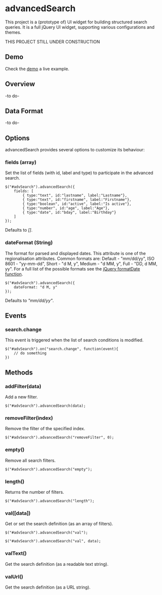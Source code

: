 # advancedSearch

This project is a (prototype of) UI widget for building structured search queries. 
It is a full jQuery UI widget, supporting various configurations and themes.

THIS PROJECT STILL UNDER CONSTRUCTION

## Demo

Check the [demo](http://evoluteur.github.com/advancedSearch/index.html) a live example.

## Overview
-to do-

## Data Format
-to do-

## Options

advancedSearch provides several options to customize its behaviour:

### fields (array)

Set the list of fields (with id, label and type) to participate in the advanced search.

    $("#advSearch").advancedSearch({
        fields: [
			{ type:"text", id:"lastname", label:"Lastname"},
			{ type:"text", id:"firstname", label:"Firstname"},
			{ type:"boolean", id:"active", label:"Is active"},
			{ type:"number", id:"age", label:"Age"},
			{ type:"date", id:"bday", label:"Birthday"}			
		]
    });

Defaults to *[]*.

### dateFormat (String)

The format for parsed and displayed dates. This attribute is one of the regionalisation attributes. 
Common formats are: Default - "mm/dd/yy", ISO 8601 - "yy-mm-dd", Short - "d M, y", Medium - "d MM, y", Full - "DD, d MM, yy". For a full list of the possible formats see the [jQuery formatDate function](http://docs.jquery.com/UI/Datepicker/formatDate).

    $("#advSearch").advancedSearch({
        dateFormat: "d M, y"
    });

Defaults to *"mm/dd/yy"*.

## Events

### search.change

This event is triggered when the list of search conditions is modified.

    $("#advSearch").on("search.change", function(event){
        // do something
    })

## Methods

### addFilter(data)
Add a new filter.

    $("#advSearch").advancedSearch(data);

### removeFilter(index)
Remove the filter of the specified index.

    $("#advSearch").advancedSearch("removeFilter", 0);

### empty()
Remove all search filters.

    $("#advSearch").advancedSearch("empty");

### length()
Returns the number of filters.

    $("#advSearch").advancedSearch("length");

### val([data])
Get or set the search definition (as an array of filters).

    $("#advSearch").advancedSearch("val");

    $("#advSearch").advancedSearch("val", data);

### valText()
Get the search definition (as a readable text string).

### valUrl()
Get the search definition (as a URL string).


